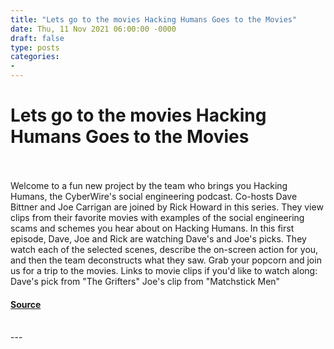 ```yaml
---
title: "Lets go to the movies Hacking Humans Goes to the Movies"
date: Thu, 11 Nov 2021 06:00:00 -0000
draft: false
type: posts
categories: 
- 
---
```

# Lets go to the movies Hacking Humans Goes to the Movies

<br/>

<br/>
Welcome to a fun new project by the team who brings you Hacking Humans, the CyberWire's social engineering podcast. Co-hosts Dave Bittner and Joe Carrigan are joined by Rick Howard in this series. They view clips from their favorite movies with examples of the social engineering scams and schemes you hear about on Hacking Humans. In this first episode, Dave, Joe and Rick are watching Dave's and Joe's picks. They watch each of the selected scenes, describe the on-screen action for you, and then the team deconstructs what they saw. Grab your popcorn and join us for a trip to the movies. Links to movie clips if you'd like to watch along: Dave's pick from "The Grifters" Joe's clip from "Matchstick Men"

#### [Source](https://thecyberwire.com/podcasts/hacking-humans-goes-to-the-movies/1/notes)

<br/>
---
